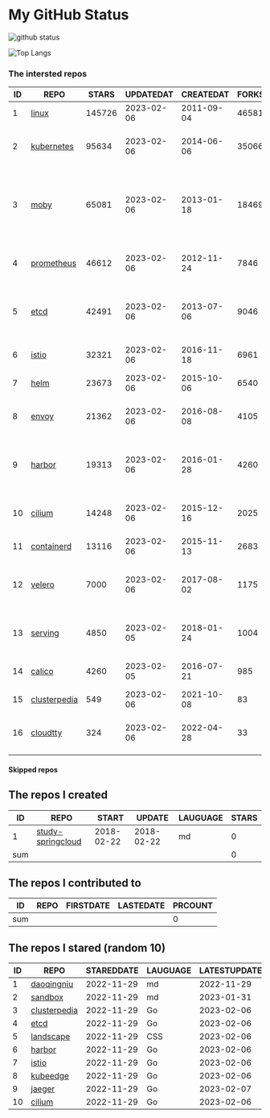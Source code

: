 # My GitHub Status

<img src="https://github-readme-stats-1.yihong0618.vercel.app/api?username=daoqingniu&show_icons=true&&&hide_title=true&count_private=true" alt="github status" />

![Top Langs](https://github-readme-stats-1.yihong0618.vercel.app/api/top-langs/?username=daoqingniu&layout=compact)

<!--START_SECTION:github_repos-->
### The intersted repos
| ID |                              REPO                               | STARS  | UPDATEDAT  | CREATEDAT  | FORKSCOUNT |                                              DESCRIPTIONS                                              |
|----|-----------------------------------------------------------------|--------|------------|------------|------------|--------------------------------------------------------------------------------------------------------|
|  1 | [linux](https://github.com/torvalds/linux)                      | 145726 | 2023-02-06 | 2011-09-04 |      46581 | Linux kernel source tree                                                                               |
|  2 | [kubernetes](https://github.com/kubernetes/kubernetes)          |  95634 | 2023-02-06 | 2014-06-06 |      35066 | Production-Grade Container Scheduling and Management                                                   |
|  3 | [moby](https://github.com/moby/moby)                            |  65081 | 2023-02-06 | 2013-01-18 |      18469 | Moby Project - a collaborative project for the container ecosystem to assemble container-based systems |
|  4 | [prometheus](https://github.com/prometheus/prometheus)          |  46612 | 2023-02-06 | 2012-11-24 |       7846 | The Prometheus monitoring system and time series database.                                             |
|  5 | [etcd](https://github.com/etcd-io/etcd)                         |  42491 | 2023-02-06 | 2013-07-06 |       9046 | Distributed reliable key-value store for the most critical data of a distributed system                |
|  6 | [istio](https://github.com/istio/istio)                         |  32321 | 2023-02-06 | 2016-11-18 |       6961 | Connect, secure, control, and observe services.                                                        |
|  7 | [helm](https://github.com/helm/helm)                            |  23673 | 2023-02-06 | 2015-10-06 |       6540 | The Kubernetes Package Manager                                                                         |
|  8 | [envoy](https://github.com/envoyproxy/envoy)                    |  21362 | 2023-02-06 | 2016-08-08 |       4105 | Cloud-native high-performance edge/middle/service proxy                                                |
|  9 | [harbor](https://github.com/goharbor/harbor)                    |  19313 | 2023-02-06 | 2016-01-28 |       4260 | An open source trusted cloud native registry project that stores, signs, and scans content.            |
| 10 | [cilium](https://github.com/cilium/cilium)                      |  14248 | 2023-02-06 | 2015-12-16 |       2025 | eBPF-based Networking, Security, and Observability                                                     |
| 11 | [containerd](https://github.com/containerd/containerd)          |  13116 | 2023-02-06 | 2015-11-13 |       2683 | An open and reliable container runtime                                                                 |
| 12 | [velero](https://github.com/vmware-tanzu/velero)                |   7000 | 2023-02-06 | 2017-08-02 |       1175 | Backup and migrate Kubernetes applications and their persistent volumes                                |
| 13 | [serving](https://github.com/knative/serving)                   |   4850 | 2023-02-05 | 2018-01-24 |       1004 | Kubernetes-based, scale-to-zero, request-driven compute                                                |
| 14 | [calico](https://github.com/projectcalico/calico)               |   4260 | 2023-02-05 | 2016-07-21 |        985 | Cloud native networking and network security                                                           |
| 15 | [clusterpedia](https://github.com/clusterpedia-io/clusterpedia) |    549 | 2023-02-06 | 2021-10-08 |         83 | The Encyclopedia of Kubernetes clusters                                                                |
| 16 | [cloudtty](https://github.com/cloudtty/cloudtty)                |    324 | 2023-02-06 | 2022-04-28 |         33 | A Friendly Kubernetes CloudShell (Web Terminal) !                                                      |



#### Skipped repos
<!--END_SECTION:github_repos-->

<!--START_SECTION:my_github-->
## The repos I created
| ID  |                                 REPO                                 |   START    |   UPDATE   | LAUGUAGE | STARS |
|-----|----------------------------------------------------------------------|------------|------------|----------|-------|
|   1 | [study-springcloud](https://github.com/daoqingniu/study-springcloud) | 2018-02-22 | 2018-02-22 | md       |     0 |
| sum |                                                                      |            |            |          |     0 |

## The repos I contributed to
| ID  | REPO | FIRSTDATE | LASTEDATE | PRCOUNT |
|-----|------|-----------|-----------|---------|
| sum |      |           |           |       0 |

## The repos I stared (random 10)
| ID |                              REPO                               | STAREDDATE | LAUGUAGE | LATESTUPDATE |
|----|-----------------------------------------------------------------|------------|----------|--------------|
|  1 | [daoqingniu](https://github.com/daoqingniu/daoqingniu)          | 2022-11-29 | md       | 2022-11-29   |
|  2 | [sandbox](https://github.com/cncf/sandbox)                      | 2022-11-29 | md       | 2023-01-31   |
|  3 | [clusterpedia](https://github.com/clusterpedia-io/clusterpedia) | 2022-11-29 | Go       | 2023-02-06   |
|  4 | [etcd](https://github.com/etcd-io/etcd)                         | 2022-11-29 | Go       | 2023-02-06   |
|  5 | [landscape](https://github.com/cncf/landscape)                  | 2022-11-29 | CSS      | 2023-02-06   |
|  6 | [harbor](https://github.com/goharbor/harbor)                    | 2022-11-29 | Go       | 2023-02-06   |
|  7 | [istio](https://github.com/istio/istio)                         | 2022-11-29 | Go       | 2023-02-06   |
|  8 | [kubeedge](https://github.com/kubeedge/kubeedge)                | 2022-11-29 | Go       | 2023-02-06   |
|  9 | [jaeger](https://github.com/jaegertracing/jaeger)               | 2022-11-29 | Go       | 2023-02-07   |
| 10 | [cilium](https://github.com/cilium/cilium)                      | 2022-11-29 | Go       | 2023-02-06   |

<!--END_SECTION:my_github-->
